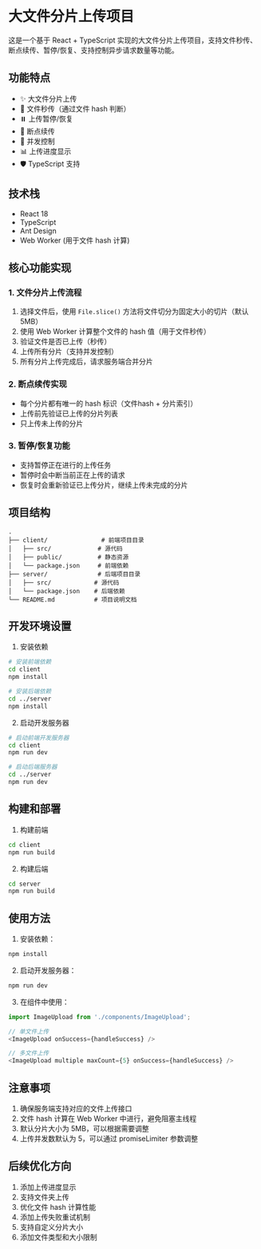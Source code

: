 # 大文件分片上传项目

这是一个基于 React + TypeScript 实现的大文件分片上传项目，支持文件秒传、断点续传、暂停/恢复、支持控制异步请求数量等功能。

## 功能特点

- ✨ 大文件分片上传
- 🚀 文件秒传（通过文件 hash 判断）
- ⏸️ 上传暂停/恢复
- 🔄 断点续传
- 🎯 并发控制
- 📊 上传进度显示
- 🛡️ TypeScript 支持

## 技术栈

- React 18
- TypeScript
- Ant Design
- Web Worker (用于文件 hash 计算)

## 核心功能实现

### 1. 文件分片上传流程

1. 选择文件后，使用 `File.slice()` 方法将文件切分为固定大小的切片（默认 5MB）
2. 使用 Web Worker 计算整个文件的 hash 值（用于文件秒传）
3. 验证文件是否已上传（秒传）
4. 上传所有分片（支持并发控制）
5. 所有分片上传完成后，请求服务端合并分片

### 2. 断点续传实现

- 每个分片都有唯一的 hash 标识（文件hash + 分片索引）
- 上传前先验证已上传的分片列表
- 只上传未上传的分片

### 3. 暂停/恢复功能

- 支持暂停正在进行的上传任务
- 暂停时会中断当前正在上传的请求
- 恢复时会重新验证已上传分片，继续上传未完成的分片

## 项目结构

```
.
├── client/               # 前端项目目录
│   ├── src/             # 源代码
│   ├── public/          # 静态资源
│   └── package.json     # 前端依赖
├── server/              # 后端项目目录
│   ├── src/            # 源代码
│   └── package.json    # 后端依赖
└── README.md           # 项目说明文档
```

## 开发环境设置

1. 安装依赖
```bash
# 安装前端依赖
cd client
npm install

# 安装后端依赖
cd ../server
npm install
```

2. 启动开发服务器
```bash
# 启动前端开发服务器
cd client
npm run dev

# 启动后端服务器
cd ../server
npm run dev
```

## 构建和部署

1. 构建前端
```bash
cd client
npm run build
```

2. 构建后端
```bash
cd server
npm run build
```

## 使用方法

1. 安装依赖：
```bash
npm install
```

2. 启动开发服务器：
```bash
npm run dev
```

3. 在组件中使用：
```typescript
import ImageUpload from './components/ImageUpload';

// 单文件上传
<ImageUpload onSuccess={handleSuccess} />

// 多文件上传
<ImageUpload multiple maxCount={5} onSuccess={handleSuccess} />
```

## 注意事项

1. 确保服务端支持对应的文件上传接口
2. 文件 hash 计算在 Web Worker 中进行，避免阻塞主线程
3. 默认分片大小为 5MB，可以根据需要调整
4. 上传并发数默认为 5，可以通过 promiseLimiter 参数调整

## 后续优化方向

1. 添加上传进度显示
2. 支持文件夹上传
3. 优化文件 hash 计算性能
4. 添加上传失败重试机制
5. 支持自定义分片大小
6. 添加文件类型和大小限制
